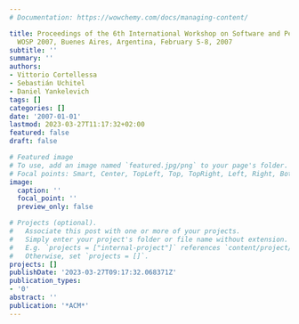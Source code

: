 ```yaml
---
# Documentation: https://wowchemy.com/docs/managing-content/

title: Proceedings of the 6th International Workshop on Software and Performance,
  WOSP 2007, Buenes Aires, Argentina, February 5-8, 2007
subtitle: ''
summary: ''
authors:
- Vittorio Cortellessa
- Sebastián Uchitel
- Daniel Yankelevich
tags: []
categories: []
date: '2007-01-01'
lastmod: 2023-03-27T11:17:32+02:00
featured: false
draft: false

# Featured image
# To use, add an image named `featured.jpg/png` to your page's folder.
# Focal points: Smart, Center, TopLeft, Top, TopRight, Left, Right, BottomLeft, Bottom, BottomRight.
image:
  caption: ''
  focal_point: ''
  preview_only: false

# Projects (optional).
#   Associate this post with one or more of your projects.
#   Simply enter your project's folder or file name without extension.
#   E.g. `projects = ["internal-project"]` references `content/project/deep-learning/index.md`.
#   Otherwise, set `projects = []`.
projects: []
publishDate: '2023-03-27T09:17:32.068371Z'
publication_types:
- '0'
abstract: ''
publication: '*ACM*'
---
```

